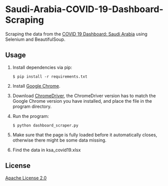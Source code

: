 # Saudi-Arabia-COVID-19-Dashboard-Scraping
Scraping the data from the [COVID 19 Dashboard: Saudi Arabia](https://covid19.moh.gov.sa/) using Selenium and BeautifulSoup. 

## Usage

1. Install dependencies via pip:

    ```shell
    $ pip install -r requirements.txt
    ```
2. Install [Google Chrome](https://www.googleadservices.com/pagead/aclk?sa=L&ai=DChcSEwjO2fHJofToAhUNsO0KHRPcA88YABABGgJkZw&ohost=www.google.com&cid=CAESQOD2m7uj-RcgXhC03F2o8snI-YTPdGb9ruXgoJ5_nBbk3NQCRv0fxAmaI-98FxteASPMarkIn7JCjWW1c8vigoE&sig=AOD64_2t4_J7iqTcnTuJBUAS-SVo4Ar1rw&adurl=&q=&ved=2ahUKEwi8y-nJofToAhXVtHEKHXj9DUkQqyQoAHoECBUQBw).
3. Download [ChromeDriver](http://chromedriver.chromium.org/downloads), the ChromeDriver version has to match the Google Chrome version you have installed, and place the file in the program directory.
4. Run the program:
    ```shell
    $ python dashboard_scraper.py
    ```
5. Make sure that the page is fully loaded before it automatically closes, otherwise there might be some data missing.
6. Find the data in ksa_covid19.xlsx


## License
[Apache License 2.0](https://choosealicense.com/licenses/apache-2.0/)
